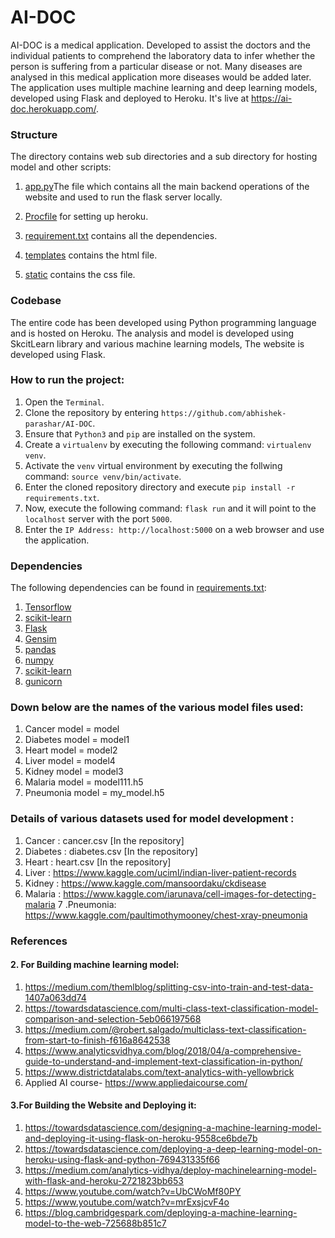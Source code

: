 # AI-DOC
AI-DOC is a medical application. Developed to assist the doctors and the individual patients to comprehend the laboratory data to infer whether the person is suffering from a particular disease or not. Many diseases are analysed in this medical application more diseases would be added later. The application uses multiple machine learning and deep learning models, developed using Flask and deployed to Heroku.
It's live at https://ai-doc.herokuapp.com/. 
### Structure

The directory contains web sub directories and a sub directory for hosting model and other scripts:

1. [app.py](https://github.com/abhishek-parashar/AI-DOC/blob/master/app.py)The file which contains all the main backend operations of the website and used to run the flask server locally.
   
2. [Procfile](https://github.com/abhishek-parashar/AI-DOC/blob/master/Procfile) for setting up heroku.

3. [requirement.txt](https://github.com/abhishek-parashar/AI-DOC/blob/master/requirements.txt) contains all the dependencies.

4. [templates](https://github.com/abhishek-parashar/AI-DOC/tree/master/templates) contains the html file.

5. [static](https://github.com/abhishek-parashar/AI-DOC/tree/master/static) contains the css file.
  
### Codebase

The entire code has been developed using Python programming language and is hosted on Heroku. The analysis and model is developed using SkcitLearn library and various machine learning models, The website is developed using Flask. 

### How to run the project:

  1. Open the `Terminal`.
  2. Clone the repository by entering `https://github.com/abhishek-parashar/AI-DOC`.
  3. Ensure that `Python3` and `pip` are installed on the system.
  4. Create a `virtualenv` by executing the following command: `virtualenv venv`.
  5. Activate the `venv` virtual environment by executing the follwing command: `source venv/bin/activate`.
  6. Enter the cloned repository directory and execute `pip install -r requirements.txt`.
  7. Now, execute the following command: `flask run` and it will point to the `localhost` server with the port `5000`.
  8. Enter the `IP Address: http://localhost:5000` on a web browser and use the application.
  
### Dependencies

The following dependencies can be found in [requirements.txt](https://github.com/abhishek-parashar/Reddit-flair-detection/blob/master/requirements.txt):

  1. [Tensorflow](https://www.tensorflow.org/)
  2. [scikit-learn](https://scikit-learn.org/)
  3. [Flask](https://palletsprojects.com/p/flask/)
  4. [Gensim](https://radimrehurek.com/gensim/)
  5. [pandas](https://pandas.pydata.org/)
  6. [numpy](http://www.numpy.org/)
  7. [scikit-learn](https://scikit-learn.org/stable/index.html)
  8. [gunicorn](https://gunicorn.org/)
  
### Down below are the names of the various model files used:
1. Cancer model = model
2. Diabetes model = model1
3. Heart model = model2
4. Liver model = model4
5. Kidney model = model3
6. Malaria model = model111.h5
7. Pneumonia model = my_model.h5
  

### Details of various datasets used for model development :
1. Cancer : cancer.csv [In the repository]
2. Diabetes : diabetes.csv [In the repository]
3. Heart : heart.csv [In the repository]
4. Liver : https://www.kaggle.com/uciml/indian-liver-patient-records
5. Kidney : https://www.kaggle.com/mansoordaku/ckdisease
6. Malaria : https://www.kaggle.com/iarunava/cell-images-for-detecting-malaria
7 .Pneumonia: https://www.kaggle.com/paultimothymooney/chest-xray-pneumonia




### References
#### 2. For Building machine learning model:
1. https://medium.com/themlblog/splitting-csv-into-train-and-test-data-1407a063dd74
2. https://towardsdatascience.com/multi-class-text-classification-model-comparison-and-selection-5eb066197568
3. https://medium.com/@robert.salgado/multiclass-text-classification-from-start-to-finish-f616a8642538
4. https://www.analyticsvidhya.com/blog/2018/04/a-comprehensive-guide-to-understand-and-implement-text-classification-in-python/
5. https://www.districtdatalabs.com/text-analytics-with-yellowbrick
6. Applied AI course- https://www.appliedaicourse.com/

#### 3.For Building the Website and Deploying it:
1.	https://towardsdatascience.com/designing-a-machine-learning-model-and-deploying-it-using-flask-on-heroku-9558ce6bde7b
2.	https://towardsdatascience.com/deploying-a-deep-learning-model-on-heroku-using-flask-and-python-769431335f66
3.	https://medium.com/analytics-vidhya/deploy-machinelearning-model-with-flask-and-heroku-2721823bb653
4.	https://www.youtube.com/watch?v=UbCWoMf80PY
5.	https://www.youtube.com/watch?v=mrExsjcvF4o
6.	https://blog.cambridgespark.com/deploying-a-machine-learning-model-to-the-web-725688b851c7
